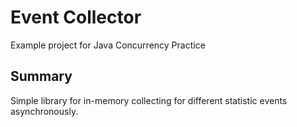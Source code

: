 # Event Collector

Example project for Java Concurrency Practice

## Summary

Simple library for in-memory collecting for different statistic events asynchronously.